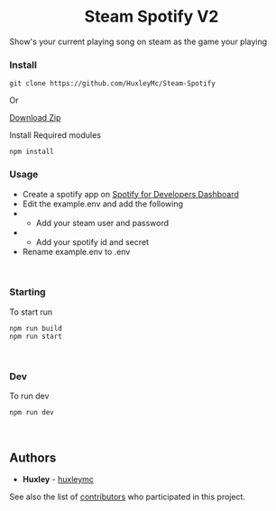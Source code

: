 <h1 align="center">Steam Spotify V2</h1>

<p>Show's your current playing song on steam as the game your playing</p>

<!-- <img src="https://github.com/HuxleyMc/Steam-Spotify/blob/master/screenshot.PNG" width="300px"> -->

### Install

`git clone https://github.com/HuxleyMc/Steam-Spotify`

Or

[Download Zip](https://github.com/HuxleyMc/Steam-Spotify/archive/master.zip)

Install Required modules

```
npm install
```

### Usage

- Create a spotify app on [Spotify for Developers Dashboard](https://developer.spotify.com/dashboard/)
- Edit the example.env and add the following
- - Add your steam user and password
- - Add your spotify id and secret
- Rename example.env to .env

<br/>

### Starting

To start run

```
npm run build
npm run start
```

<br/>

### Dev

To run dev

```
npm run dev
```

<br/>

## Authors

- **Huxley** - [huxleymc](https://github.com/huxleymc)

See also the list of [contributors](https://github.com/HuxleyMc/Steam-Spotify/contributors) who participated in this project.
